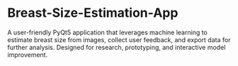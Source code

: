# Breast-Size-Estimation-App
A user-friendly PyQt5 application that leverages machine learning to estimate breast size from images, collect user feedback, and export data for further analysis. Designed for research, prototyping, and interactive model improvement.
